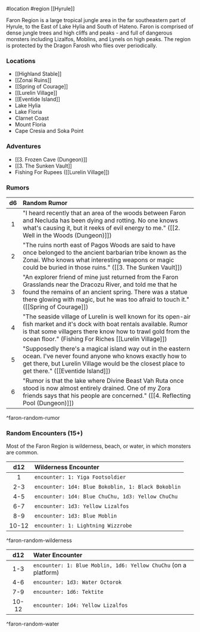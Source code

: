 #location #region [[Hyrule]]

Faron Region is a large tropical jungle area in the far southeastern part of Hyrule, to the East of Lake Hylia and South of Hateno. Faron is comprised of dense jungle trees and high cliffs and peaks - and full of dangerous monsters including Lizalfos, Moblins, and Lynels on high peaks. The region is protected by the Dragon Farosh who flies over periodically.

### Locations

- [[Highland Stable]]
- [[Zonai Ruins]]
- [[Spring of Courage]]
- [[Lurelin Village]]
- [[Eventide Island]]
- Lake Hylia
- Lake Floria
- Clarnet Coast
- Mount Floria
- Cape Cresia and Soka Point

### Adventures

* [[3. Frozen Cave (Dungeon)]]
* [[3. The Sunken Vault]]
* Fishing For Rupees ([[Lurelin Village]])

### Rumors

| d6 | Random Rumor |
|:----:|:-------------|
| 1  | "I heard recently that an area of the woods between Faron and Necluda has been dying and rotting. No one knows what's causing it, but it reeks of evil energy to me." ([[2. Well in the Woods (Dungeon)]]) |
| 2  | "The ruins north east of Pagos Woods are said to have once belonged to the ancient barbarian tribe known as the Zonai. Who knows what interesting weapons or magic could be buried in those ruins." ([[3. The Sunken Vault]]) |
| 3  | "An explorer friend of mine just returned from the Faron Grasslands near the Dracozu River, and told me that he found the remains of an ancient spring. There was a statue there glowing with magic, but he was too afraid to touch it." ([[Spring of Courage]]) |
| 4  | "The seaside village of Lurelin is well known for its open-air fish market and it's dock with boat rentals available. Rumor is that some villagers there know how to trawl gold from the ocean floor." (Fishing For Riches [[Lurelin Village]]) |
| 5  | "Supposedly there's a magical island way out in the eastern ocean. I've never found anyone who knows exactly how to get there, but Lurelin Village would be the closest place to get there." ([[Eventide Island]]) |
| 6  | "Rumor is that the lake where Divine Beast Vah Ruta once stood is now almost entirely drained. One of my Zora friends says that his people are concerned." ([[4. Reflecting Pool (Dungeon)]]) |
^faron-random-rumor

### Random Encounters (15+)

Most of the Faron Region is wilderness, beach, or water, in which monsters are common.

|  d12  | Wilderness Encounter                               |
|:-----:|:-------------------------------------------------- |
|   1   | `encounter: 1: Yiga Footsoldier`                   |
|  2-3  | `encounter: 1d4: Blue Bokoblin, 1: Black Bokoblin` |
|  4-5  | `encounter: 1d4: Blue ChuChu, 1d3: Yellow ChuChu`  |
|  6-7  | `encounter: 1d3: Yellow Lizalfos`                  |
|  8-9  | `encounter: 1d3: Blue Moblin`                      |
| 10-12 | `encounter: 1: Lightning Wizzrobe`                 |
^faron-random-wilderness

|  d12  | Water Encounter                                                 |
|:-----:|:--------------------------------------------------------------- |
|  1-3  | `encounter: 1: Blue Moblin, 1d6: Yellow ChuChu` (on a platform) |
|  4-6  | `encounter: 1d3: Water Octorok`                                 |
|  7-9  | `encounter: 1d6: Tektite`                                       |
| 10-12 | `encounter: 1d4: Yellow Lizalfos`                               |
^faron-random-water
